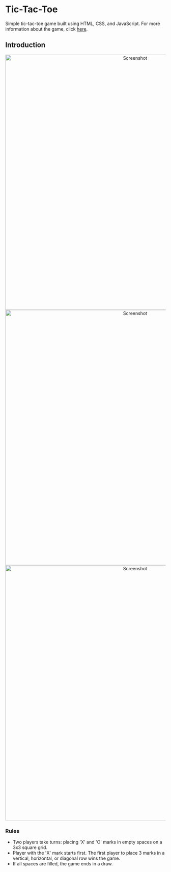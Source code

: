 # Tic-Tac-Toe

Simple tic-tac-toe game built using HTML, CSS, and JavaScript. For more information about the game, click [here](https://en.wikipedia.org/wiki/Tic-tac-toe).


## Introduction

<p align="center">
    <img alt="Screenshot" src="https://github.com/suhanigoel24/tic-tac-toe-game/assets/165935293/b6d29eee-1adb-4c27-a305-b2504e80bb07")
" width="800">
  <img alt="Screenshot" src="https://github.com/suhanigoel24/tic-tac-toe-game/assets/165935293/f959950b-4bde-42d8-b49d-2693d6342ca9")
" width="800">
  <img alt="Screenshot" src="https://github.com/suhanigoel24/tic-tac-toe-game/assets/165935293/83489cdf-2254-4e01-b684-7350ac85d30e")
" width="800">
</p>


### Rules

- Two players take turns: placing 'X' and 'O' marks in empty spaces on a 3x3 square grid.
- Player with the 'X' mark starts first. The first player to place 3 marks in a vertical, horizontal, or diagonal row wins the game.
- If all spaces are filled, the game ends in a draw.


